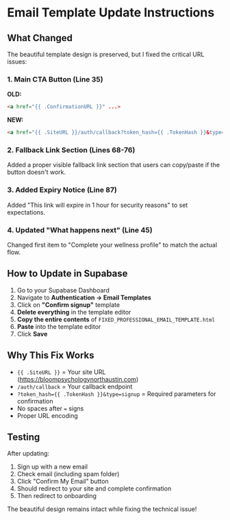 # Email Template Update Instructions

## What Changed

The beautiful template design is preserved, but I fixed the critical URL issues:

### 1. **Main CTA Button** (Line 35)
**OLD:** 
```html
<a href="{{ .ConfirmationURL }}" ...>
```

**NEW:**
```html
<a href="{{ .SiteURL }}/auth/callback?token_hash={{ .TokenHash }}&type=signup" ...>
```

### 2. **Fallback Link Section** (Lines 68-76)
Added a proper visible fallback link section that users can copy/paste if the button doesn't work.

### 3. **Added Expiry Notice** (Line 87)
Added "This link will expire in 1 hour for security reasons" to set expectations.

### 4. **Updated "What happens next"** (Line 45)
Changed first item to "Complete your wellness profile" to match the actual flow.

## How to Update in Supabase

1. Go to your Supabase Dashboard
2. Navigate to **Authentication → Email Templates**
3. Click on **"Confirm signup"** template
4. **Delete everything** in the template editor
5. **Copy the entire contents** of `FIXED_PROFESSIONAL_EMAIL_TEMPLATE.html`
6. **Paste** into the template editor
7. Click **Save**

## Why This Fix Works

- `{{ .SiteURL }}` = Your site URL (https://bloompsychologynorthaustin.com)
- `/auth/callback` = Your callback endpoint
- `?token_hash={{ .TokenHash }}&type=signup` = Required parameters for confirmation
- No spaces after `=` signs
- Proper URL encoding

## Testing

After updating:
1. Sign up with a new email
2. Check email (including spam folder)
3. Click "Confirm My Email" button
4. Should redirect to your site and complete confirmation
5. Then redirect to onboarding

The beautiful design remains intact while fixing the technical issue!